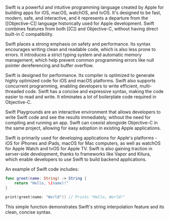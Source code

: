 Swift is a powerful and intuitive programming language created by Apple for building apps for iOS, macOS, watchOS, and tvOS. It's designed to be fast, modern, safe, and interactive, and it represents a departure from the [[Objective-C]] language historically used for Apple development. Swift combines features from both [[C]] and Objective-C, without having direct built-in C compatibility.

Swift places a strong emphasis on safety and performance. Its syntax encourages writing clean and readable code, which is also less prone to errors. It introduces a strict typing system and automatic memory management, which help prevent common programming errors like null pointer dereferencing and buffer overflow.

Swift is designed for performance. Its compiler is optimized to generate highly optimized code for iOS and macOS platforms. Swift also supports concurrent programming, enabling developers to write efficient, multi-threaded code. Swift has a concise and expressive syntax, making the code easier to read and write. It eliminates a lot of boilerplate code required in Objective-C.

Swift Playgrounds are an interactive environment that allows developers to write Swift code and see the results immediately, without the need for compiling and running an app. Swift can coexist alongside Objective-C in the same project, allowing for easy adoption in existing Apple applications.

Swift is primarily used for developing applications for Apple's platforms - iOS for iPhones and iPads, macOS for Mac computers, as well as watchOS for Apple Watch and tvOS for Apple TV. Swift is also gaining traction in server-side development, thanks to frameworks like Vapor and Kitura, which enable developers to use Swift to build backend applications.

An example of Swift code includes:

```swift
func greet(name: String) -> String {
    return "Hello, \(name)!"
}

print(greet(name: "World")) // Prints "Hello, World!"
```

This simple function demonstrates Swift's string interpolation feature and its clean, concise syntax.
